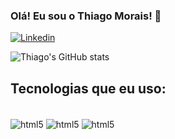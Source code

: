 ### Olá! Eu sou o Thiago Morais! 👋


[![Linkedin](https://img.shields.io/badge/LinkedIn-0077B5?style=for-the-badge&logo=linkedin&logoColor=white)](https://www.linkedin.com/in/thiagobmm/)


![Thiago's GitHub stats](https://github-readme-stats.vercel.app/api?username=ThiMorais&show_icons=true&theme=dracula)


## Tecnologias que eu uso:


<div style="display> inline_block"><br/>
  <img align="center" alt="html5" src="https://img.shields.io/badge/HTML5-E34F26?style=for-the-badge&logo=html5&logoColor=white" />
  <img align="center" alt="html5" src="https://img.shields.io/badge/Python-3776AB?style=for-the-badge&logo=python&logoColor=white" />
  <img align="center" alt="html5" src="https://img.shields.io/badge/SQLite-07405E?style=for-the-badge&logo=sqlite&logoColor=white" />
 
  
  </div></br>
  
  
  

  
  



